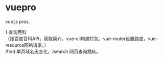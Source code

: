# vuepro
vue.js pros.

1.查询百科<br/>
（接百度百科API，获取简介，vue-cli构建打包，vue-router设置路由，vue-resource网络请求。）<br/>
/find 单页域名无变化，/search 网页查询跳转。<br/>
